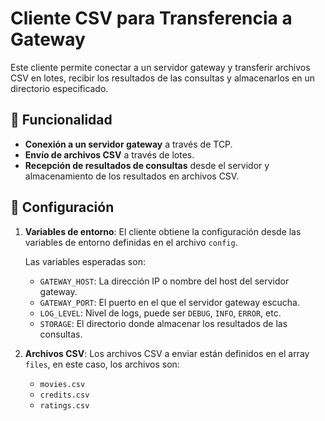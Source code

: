 # Cliente CSV para Transferencia a Gateway

Este cliente permite conectar a un servidor gateway y transferir archivos CSV en lotes, recibir los resultados de las consultas y almacenarlos en un directorio especificado.

## 🚀 Funcionalidad

- **Conexión a un servidor gateway** a través de TCP.
- **Envío de archivos CSV** a través de lotes.
- **Recepción de resultados de consultas** desde el servidor y almacenamiento de los resultados en archivos CSV.

## 🔐 Configuración

1. **Variables de entorno**:
   El cliente obtiene la configuración desde las variables de entorno definidas en el archivo `config`.

   Las variables esperadas son:

   - `GATEWAY_HOST`: La dirección IP o nombre del host del servidor gateway.
   - `GATEWAY_PORT`: El puerto en el que el servidor gateway escucha.
   - `LOG_LEVEL`: Nivel de logs, puede ser `DEBUG`, `INFO`, `ERROR`, etc.
   - `STORAGE`: El directorio donde almacenar los resultados de las consultas.

2. **Archivos CSV**:
   Los archivos CSV a enviar están definidos en el array `files`, en este caso, los archivos son:
   - `movies.csv`
   - `credits.csv`
   - `ratings.csv`
